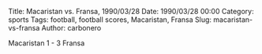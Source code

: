 Title: Macaristan vs. Fransa, 1990/03/28
Date: 1990/03/28 00:00
Category: sports
Tags: football, football scores, Macaristan, Fransa
Slug: macaristan-vs-fransa
Author: carbonero


Macaristan 1 - 3 Fransa

